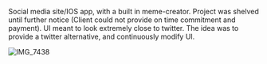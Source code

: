Social media site/IOS app, with a built in meme-creator. Project was shelved until further notice (Client could not provide on time commitment and payment). UI meant to look extremely close to twitter. The idea was to provide a twitter alternative, and continuously modify UI.

![IMG_7438](https://github.com/ColeParsons1/pf/assets/47366527/d151d131-6480-43d6-a4cd-a28bb447e865)


